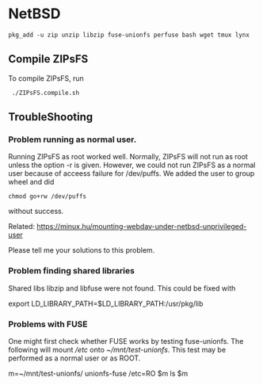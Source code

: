 # NetBSD

    pkg_add -u zip unzip libzip fuse-unionfs perfuse bash wget tmux lynx

##  Compile ZIPsFS

To compile ZIPsFS, run

     ./ZIPsFS.compile.sh


## TroubleShooting

### Problem running as normal user.

Running ZIPsFS as root worked well.  Normally, ZIPsFS will not run as root unless the option -r is
given.  However, we could not run ZIPsFS as a normal user because of acceess failure for /dev/puffs.
We added the user to group wheel and did

    chmod go+rw /dev/puffs

without success.

Related:  https://minux.hu/mounting-webdav-under-netbsd-unprivileged-user

Please tell me your solutions to this problem.

### Problem finding shared libraries

Shared libs libzip and libfuse were not found.  This could be fixed with

   export LD_LIBRARY_PATH=$LD_LIBRARY_PATH:/usr/pkg/lib

### Problems with FUSE

One might first check whether FUSE works by testing  fuse-unionfs. The following will mount */etc* onto *~/mnt/test-unionfs*.
This test may be performed as a normal user or as ROOT.

   m=~/mnt/test-unionfs/
   unionfs-fuse /etc=RO $m
   ls $m
